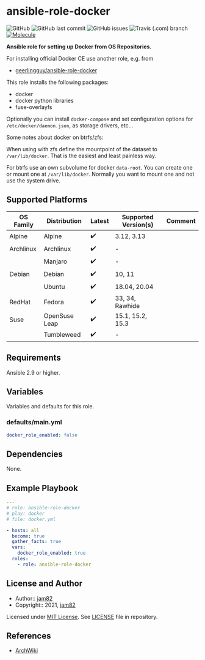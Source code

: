 # ansible-role-docker

![GitHub](https://img.shields.io/github/license/jam82/ansible-role-docker) ![GitHub last commit](https://img.shields.io/github/last-commit/jam82/ansible-role-docker) ![GitHub issues](https://img.shields.io/github/issues-raw/jam82/ansible-role-docker) ![Travis (.com) branch](https://img.shields.io/travis/com/jam82/ansible-role-docker/main?label=travis) [![Molecule](https://github.com/jam82/ansible-role-docker/actions/workflows/molecule.yml/badge.svg)](https://github.com/jam82/ansible-role-docker/actions/workflows/molecule.yml)

**Ansible role for setting up Docker from OS Repositories.**

For installing official Docker CE use another role, e.g. from

- [geerlingguy/ansible-role-docker](https://github.com/geerlingguy/ansible-role-docker)

This role installs the following packages:

- docker
- docker python libraries
- fuse-overlayfs

Optionally you can install `docker-compose`
and set configuration options for `/etc/docker/daemon.json`, as storage drivers, etc...

Some notes about docker on btrfs/zfs:

When using with zfs define the mountpoint of the dataset to `/var/lib/docker`.
That is the easiest and least painless way.

For btrfs use an own subvolume for docker `data-root`.
You can create one or mount one at `/var/lib/docker`.
Normally you want to mount one and not use the system drive.

## Supported Platforms

| OS Family | Distribution  | Latest | Supported Version(s) | Comment |
|-----------|---------------|--------|----------------------|---------|
| Alpine    | Alpine        | :heavy_check_mark: | 3.12, 3.13 | |
| Archlinux | Archlinux     | :heavy_check_mark: | - | |
|           | Manjaro       | :heavy_check_mark: | - | |
| Debian    | Debian        | :heavy_check_mark: | 10, 11 | |
|           | Ubuntu        | :heavy_check_mark: | 18.04, 20.04 | |
| RedHat    | Fedora        | :heavy_check_mark: | 33, 34, Rawhide | |
| Suse      | OpenSuse Leap | :heavy_check_mark: | 15.1, 15.2, 15.3 | |
|           | Tumbleweed    | :heavy_check_mark: | - | |

## Requirements

Ansible 2.9 or higher.

## Variables

Variables and defaults for this role.

### defaults/main.yml

```yaml
docker_role_enabled: false
```

## Dependencies

None.

## Example Playbook

```yaml
---
# role: ansible-role-docker
# play: docker
# file: docker.yml

- hosts: all
  become: true
  gather_facts: true
  vars:
    docker_role_enabled: true
  roles:
    - role: ansible-role-docker
```

## License and Author

- Author:: [jam82](https://github.com/jam82/)
- Copyright:: 2021, [jam82](https://github.com/jam82/)

Licensed under [MIT License](https://opensource.org/licenses/MIT).
See [LICENSE](https://github.com/jam82/ansible-role-docker/blob/master/LICENSE) file in repository.

## References

- [ArchWiki](https://wiki.archlinux.org/)
